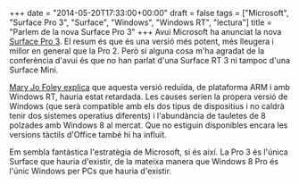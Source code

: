 +++
date = "2014-05-20T17:33:00+00:00"
draft = false
tags = ["Microsoft", "Surface Pro 3", "Surface", "Windows", "Windows RT", "lectura"]
title = "Parlem de la nova Surface Pro 3"
+++
Avui Microsoft ha anunciat la nova [Surface Pro 3](http://www.theverge.com/2014/5/20/5734102/surface-pro-3-features-pricing-announcement). El resum és que és una versió més potent, més lleugera i millor en general que la Pro 2. Però si alguna cosa m'ha agradat de la conferència d'avui és que no han parlat d'una Surface RT 3 ni tampoc d'una Surface Mini. 

[Mary Jo Foley explica](http://www.zdnet.com/what-microsoft-didnt-announce-today-an-arm-based-surface-minid-7000029664/) que aquesta versió reduïda, de plataforma ARM i amb Windows RT, hauria estat retardada. Les causes serien la propera versió de Windows (que serà compatible amb els dos tipus de dispositius i no caldrà tenir dos sistemes operatius diferents) i l'abundància de tauletes de 8 polzades amb Windows 8 al mercat. Que no estiguin disponibles encara les versions tàctils d'Office també hi ha influït.

Em sembla fantàstica l'estratègia de Microsoft, si és així. La Pro 3 és l'única Surface que hauria d'existir, de la mateixa manera que Windows 8 Pro és l'únic Windows per PCs que hauria d'existir. 